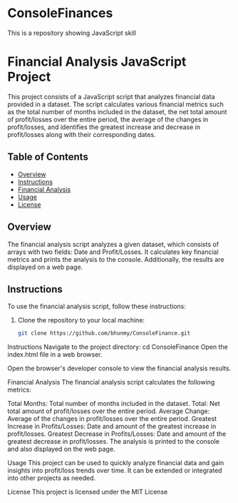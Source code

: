 # ConsoleFinances
This is a repository showing JavaScript skill
# Financial Analysis JavaScript Project

This project consists of a JavaScript script that analyzes financial data provided in a dataset. The script calculates various financial metrics such as the total number of months included in the dataset, the net total amount of profit/losses over the entire period, the average of the changes in profit/losses, and identifies the greatest increase and decrease in profit/losses along with their corresponding dates.

## Table of Contents

- [Overview](#overview)
- [Instructions](#instructions)
- [Financial Analysis](#financial-analysis)
- [Usage](#usage)
- [License](#license)

## Overview

The financial analysis script analyzes a given dataset, which consists of arrays with two fields: Date and Profit/Losses. It calculates key financial metrics and prints the analysis to the console. Additionally, the results are displayed on a web page.

## Instructions

To use the financial analysis script, follow these instructions:

1. Clone the repository to your local machine:

   ```bash
   git clone https://github.com/bhunmy/ConsoleFinance.git
Instructions
Navigate to the project directory: cd ConsoleFinance
Open the index.html file in a web browser.

Open the browser's developer console to view the financial analysis results.

Financial Analysis
The financial analysis script calculates the following metrics:

Total Months: Total number of months included in the dataset.
Total: Net total amount of profit/losses over the entire period.
Average Change: Average of the changes in profit/losses over the entire period.
Greatest Increase in Profits/Losses: Date and amount of the greatest increase in profit/losses.
Greatest Decrease in Profits/Losses: Date and amount of the greatest decrease in profit/losses.
The analysis is printed to the console and also displayed on the web page.

Usage
This project can be used to quickly analyze financial data and gain insights into profit/loss trends over time. It can be extended or integrated into other projects as needed.

License
This project is licensed under the MIT License